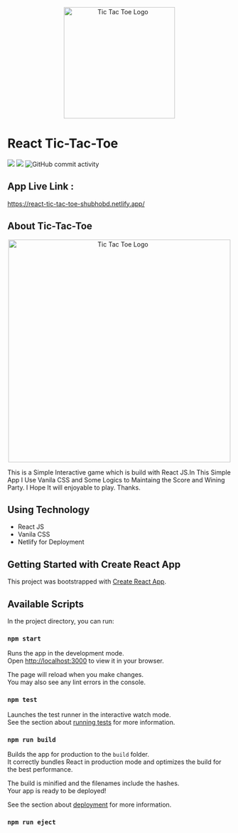 <p align="center">
  <img width="250px" src="https://i.ibb.co/Fw97DNH/tic-tac-toe-logo.png" alt="Tic Tac Toe Logo"/>
</p>

# React Tic-Tac-Toe
![](https://img.shields.io/badge/React-20232A?style=for-the-badge&logo=react&logoColor=61DAFB)
![](https://img.shields.io/badge/CSS-239120?&style=for-the-badge&logo=css3&logoColor=white)
![GitHub commit activity](https://img.shields.io/github/commit-activity/w/shubhomedia/React-Tic-Tac-Toe?style=for-the-badge)
## App Live Link : 
https://react-tic-tac-toe-shubhobd.netlify.app/


## About Tic-Tac-Toe

<p align="center">
  <img width="500px" src="https://i.ibb.co/JngZTVg/Tic-Tac-Toe-Screenshort.png" alt="Tic Tac Toe Logo"/>
</p>

This is a Simple Interactive game which is build with React JS.In This Simple App I Use Vanila CSS and Some Logics to Maintaing the Score and Wining Party. I Hope It will enjoyable to play. Thanks.

## Using Technology
- React JS
- Vanila CSS
- Netlify for Deployment

## Getting Started with Create React App

This project was bootstrapped with [Create React App](https://github.com/facebook/create-react-app).

## Available Scripts

In the project directory, you can run:

### `npm start`

Runs the app in the development mode.\
Open [http://localhost:3000](http://localhost:3000) to view it in your browser.

The page will reload when you make changes.\
You may also see any lint errors in the console.

### `npm test`

Launches the test runner in the interactive watch mode.\
See the section about [running tests](https://facebook.github.io/create-react-app/docs/running-tests) for more information.

### `npm run build`

Builds the app for production to the `build` folder.\
It correctly bundles React in production mode and optimizes the build for the best performance.

The build is minified and the filenames include the hashes.\
Your app is ready to be deployed!

See the section about [deployment](https://facebook.github.io/create-react-app/docs/deployment) for more information.

### `npm run eject`
